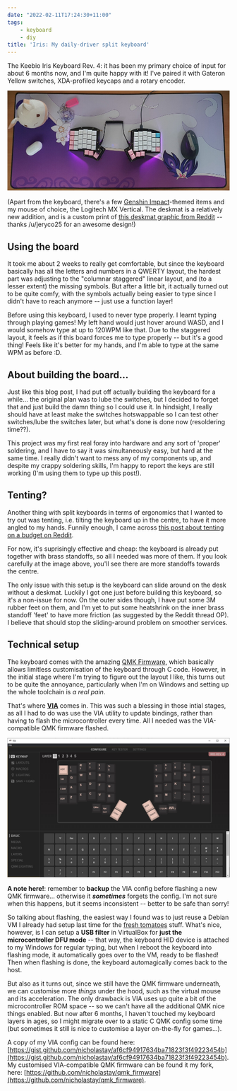 ```yaml
---
date: "2022-02-11T17:24:30+11:00"
tags:
    - keyboard
    - diy
title: 'Iris: My daily-driver split keyboard'
---
```


The Keebio Iris Keyboard Rev. 4: it has been my primary choice of input for about 6 months now, and I'm quite happy with it! I've paired it with Gateron Yellow switches, XDA-profiled keycaps and a rotary encoder.

![The final desk setup](/static/post-img/202202-iris.jpg)

(Apart from the keyboard, there's a few [Genshin Impact](https://genshin.mihoyo.com/)-themed items and my mouse of choice, the Logitech MX Vertical. The deskmat is a relatively new addition, and is a custom print of [this deskmat graphic from Reddit](https://www.reddit.com/r/KeqingMains/comments/jyvc3k/tried_creating_a_keqing_desk_mat/) -- thanks /u/jeryco25 for an awesome design!)

## Using the board

It took me about 2 weeks to really get comfortable, but since the keyboard basically has all the letters and numbers in a QWERTY layout, the hardest part was adjusting to the "columnar staggered" linear layout, and (to a lesser extent) the missing symbols. But after a little bit, it actually turned out to be quite comfy, with the symbols actually being easier to type since I didn't have to reach anymore -- just use a function layer!

Before using this keyboard, I used to never type properly. I learnt typing through playing games! My left hand would just hover around WASD, and I would somehow type at up to 120WPM like that. Due to the staggered layout, it feels as if this board forces me to type properly -- but it's a good thing! Feels like it's better for my hands, and I'm able to type at the same WPM as before :D.

## About building the board...

Just like this blog post, I had put off actually building the keyboard for a while... the original plan was to lube the switches, but I decided to forget that and just build the damn thing so I could use it. In hindsight, I really should have at least make the switches hotswappable so I can test other switches/lube the switches later, but what's done is done now (resoldering time??).

This project was my first real foray into hardware and any sort of 'proper' soldering, and I have to say it was simultaneously easy, but hard at the same time. I really didn't want to mess any of my components up, and despite my crappy soldering skills, I'm happy to report the keys are still working (I'm using them to type up this post!).

## Tenting?

Another thing with split keyboards in terms of ergonomics that I wanted to try out was tenting, i.e. tilting the keyboard up in the centre, to have it more angled to my hands. Funnily enough, I came across [this post about tenting on a budget on Reddit](https://www.reddit.com/r/MechanicalKeyboards/comments/9ucwyc/do_you_want_to_tilttent_your_iris_but_dont_have/).

For now, it's suprisingly effective and cheap: the keyboard is already put together with brass standoffs, so all I needed was more of them. If you look carefully at the image above, you'll see there are more standoffs towards the centre.

The only issue with this setup is the keyboard can slide around on the desk without a deskmat. Luckily I got one just before building this keyboard, so it's a non-issue for now. On the outer sides though, I have put some 3M rubber feet on them, and I'm yet to put some heatshrink on the inner brass standoff 'feet' to have more friction (as suggested by the Reddit thread OP). I believe that should stop the sliding-around problem on smoother services.

## Technical setup

The keyboard comes with the amazing [QMK Firmware](https://qmk.fm/), which basically allows limitless customisation of the keyboard through C code. However, in the initial stage where I'm trying to figure out the layout I like, this turns out to be quite the annoyance, particularly when I'm on Windows and setting up the whole toolchain is *a real pain*.

That's where **[VIA](https://www.caniusevia.com/)** comes in. This was such a blessing in those intial stages, as all I had to do was use the VIA utility to update bindings, rather than having to flash the microcontroller every time. All I needed was the VIA-compatible QMK firmware flashed.

![The VIA utility](/static/post-img/202202-via.jpg)

**A note here!**: remember to **backup** the VIA config before flashing a new QMK firmware... otherwise it ***sometimes*** forgets the config. I'm not sure when this happens, but it seems inconsistent -- better to be safe than sorry!

So talking about flashing, the easiest way I found was to just reuse a Debian VM I already had setup last time for the [fresh tomatoes](/2021/06/24/fresh-tomato.html) stuff. What's nice, however, is I can setup a **USB filter** in VirtualBox for **just the microcontroller DFU mode** -- that way, the keyboard HID device is attached to my Windows for regular typing, but when I reboot the keyboard into flashing mode, it automatically goes over to the VM, ready to be flashed! Then when flashing is done, the keyboard automagically comes back to the host.

But also as it turns out, since we still have the QMK firmware underneath, we can customise more *things* under the hood, such as the virtual mouse and its acceleration. The only drawback is VIA uses up quite a bit of the microcontroller ROM space -- so we can't have all the additional QMK nice things enabled. But now after 6 months, I haven't touched my keyboard layers in ages, so I might migrate over to a static C QMK config some time (but sometimes it still is nice to customise a layer on-the-fly for games...).

A copy of my VIA config can be found here: [https://gist.github.com/nicholastay/af6cf94917634ba71823f3f49223454b](https://gist.github.com/nicholastay/af6cf94917634ba71823f3f49223454b). My customised VIA-compatible QMK firmware can be found it my fork, here: [https://github.com/nicholastay/qmk_firmware](https://github.com/nicholastay/qmk_firmware).